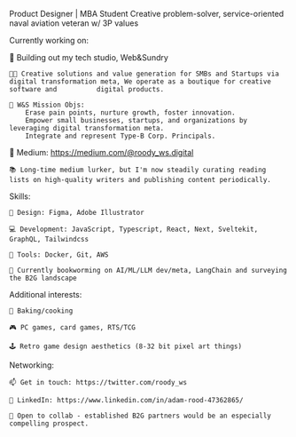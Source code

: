 Product Designer | MBA Student
Creative problem-solver, service-oriented naval aviation veteran w/ 3P values


Currently working on:

🚀 Building out my tech studio, Web&Sundry

    👨‍💻 Creative solutions and value generation for SMBs and Startups via digital transformation meta, We operate as a boutique for creative software and          digital products.

    🎯 W&S Mission Objs:
        Erase pain points, nurture growth, foster innovation.
        Empower small businesses, startups, and organizations by leveraging digital transformation meta.
        Integrate and represent Type-B Corp. Principals.



📝 Medium: https://medium.com/@roody_ws.digital

    📚 Long-time medium lurker, but I'm now steadily curating reading lists on high-quality writers and publishing content periodically.



Skills:

    🎨 Design: Figma, Adobe Illustrator

    💻 Development: JavaScript, Typescript, React, Next, Sveltekit, GraphQL, Tailwindcss

    🐳 Tools: Docker, Git, AWS

    🌱 Currently bookworming on AI/ML/LLM dev/meta, LangChain and surveying the B2G landscape


Additional interests:

    🧁 Baking/cooking

    🎮 PC games, card games, RTS/TCG

    🕹 Retro game design aesthetics (8-32 bit pixel art things)
    

Networking:

    📫 Get in touch: https://twitter.com/roody_ws

    📄 LinkedIn: https://www.linkedin.com/in/adam-rood-47362865/

    👯 Open to collab - established B2G partners would be an especially compelling prospect.

